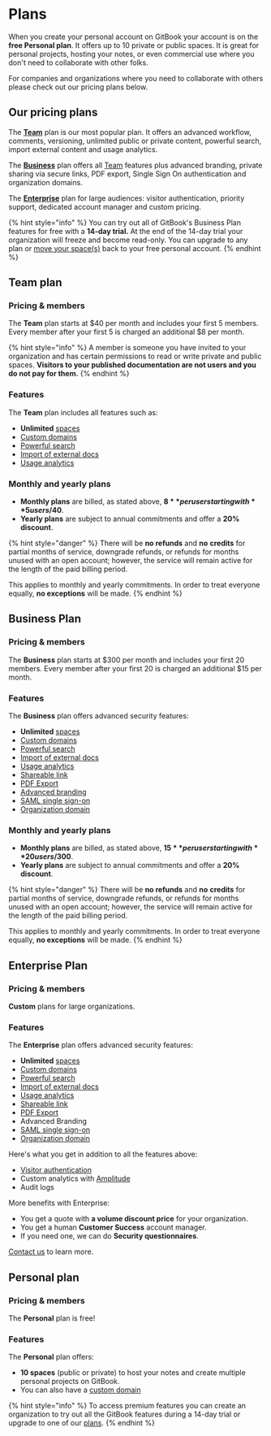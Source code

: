 # Plans

When you create your personal account on GitBook your account is on the **free Personal plan**. It offers up to 10 private or public spaces. It is great for personal projects, hosting your notes, or even commercial use where you don't need to collaborate with other folks.

For companies and organizations where you need to collaborate with others please check out our pricing plans below.

## Our pricing plans

The [**Team**](./#team-plan) plan is our most popular plan. It offers an advanced workflow, comments, versioning, unlimited public or private content, powerful search, import external content and usage analytics.

The [**Business**](./#team-plan) plan offers all [Team](./#team-plan) features plus advanced branding, private sharing via secure links, PDF export, Single Sign On authentication and organization domains.

The [**Enterprise**](./#business-plan) plan for large audiences: visitor authentication, priority support, dedicated account manager and custom pricing.

{% hint style="info" %}
You can try out all of GitBook's Business Plan features for free with a **14-day trial.** At the end of the 14-day trial your organization will freeze and become read-only. You can upgrade to any plan or [move your space(s)](../../spaces/what-is-a-space.md) back to your free personal account.
{% endhint %}

## **Team plan**

### Pricing & members

The **Team** plan starts at $40 per month and includes your first 5 members. Every member after your first 5 is charged an additional $8 per month.

{% hint style="info" %}
A member is someone you have invited to your organization and has certain permissions to read or write private and public spaces. **Visitors to your published documentation are not users and you do not pay for them.**
{% endhint %}

### Features

The **Team** plan includes all features such as:

* **Unlimited** [spaces](../../spaces/what-is-a-space.md)
* [Custom domains](../../hosting/custom-domains/#space-domains)
* [Powerful search](../../features/multiple-space-search.md)
* [Import of external docs](../../features/import.md)
* [Usage analytics](../../features/inisghts.md)

### Monthly and yearly plans

* **Monthly plans** are billed, as stated above, **$8** per user starting with **5 users/$40**.
* **Yearly plans** are subject to annual commitments and offer a **20% discount**.

{% hint style="danger" %}
There will be **no refunds** and **no** **credits** for partial months of service, downgrade refunds, or refunds for months unused with an open account; however, the service will remain active for the length of the paid billing period.

This applies to monthly and yearly commitments. In order to treat everyone equally, **no exceptions** will be made.
{% endhint %}

## **Business Plan**

### Pricing & members

The **Business** plan starts at $300 per month and includes your first 20 members. Every member after your first 20 is charged an additional $15 per month.

### Features

The **Business** plan offers advanced security features:

* **Unlimited** [spaces](../../spaces/what-is-a-space.md)
* [Custom domains](../../hosting/custom-domains/#space-domains)
* [Powerful search](../../features/multiple-space-search.md)
* [Import of external docs](../../features/import.md)
* [Usage analytics](../../features/inisghts.md)
* [Shareable link](../../features/shareable-links.md)
* [PDF Export](../../features/pdf-export.md)
* [Advanced branding](../../spaces/customizing-a-space.md)
* [SAML single sign-on](../../features/saml.md)
* [Organization domain](../../hosting/custom-domains/#organization-domains)

### Monthly and yearly plans

* **Monthly plans** are billed, as stated above, **$15** per user starting with **20 users/$300**.
* **Yearly plans** are subject to annual commitments and offer a **20% discount**.

{% hint style="danger" %}
There will be **no refunds** and **no** **credits** for partial months of service, downgrade refunds, or refunds for months unused with an open account; however, the service will remain active for the length of the paid billing period.

This applies to monthly and yearly commitments. In order to treat everyone equally, **no exceptions** will be made.
{% endhint %}

## **Enterprise Plan**

### Pricing & members

**Custom** plans for large organizations.

### Features

The **Enterprise** plan offers advanced security features:

* **Unlimited** [spaces](../../spaces/what-is-a-space.md)
* [Custom domains](../../hosting/custom-domains/)
* [Powerful search](../../features/multiple-space-search.md)
* [Import of external docs](../../features/import.md)
* [Usage analytics](../../features/inisghts.md)
* [Shareable link](../../features/shareable-links.md)
* [PDF Export](../../features/pdf-export.md)
* Advanced Branding
* [SAML single sign-on](../../features/saml.md)
* [Organization domain](../../features/import.md)

Here's what you get in addition to all the features above:

* [Visitor authentication](../../features/visitor-authentication.md)
* Custom analytics with [Amplitude](https://amplitude.com)
* Audit logs

More benefits with Enterprise:

* You get a quote with **a volume discount price** for your organization.
* You get a human **Customer Success** account manager.
* If you need one, we can do **Security questionnaires**.

[Contact us](https://www.gitbook.com/contact/enterprise-pricing) to learn more.

## **Personal plan**

### Pricing & members

The **Personal** plan is free!

### Features

The **Personal** plan offers:

* **10 spaces** (public or private) to host your notes and create multiple personal projects on GitBook.
* You can also have a [custom domain](../../hosting/custom-domains/)

{% hint style="info" %}
To access premium features you can create an organization to try out all the GitBook features during a 14-day trial or upgrade to one of our [plans](./#our-pricing-plans).
{% endhint %}
